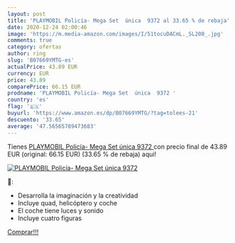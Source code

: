 ```yaml
---
layout: post
title: 'PLAYMOBIL Policía- Mega Set  única  9372 al 33.65 % de rebaja'
date: 2020-12-24 02:00:46
image: 'https://m.media-amazon.com/images/I/51tocuDACmL._SL200_.jpg'
comments: true
category: ofertas
author: ring
slug: 'B07669YMTG-es'
actualPrice: 43.89 EUR
currency: EUR
price: 43.89
comparePrice: 66.15 EUR
prodname: 'PLAYMOBIL Policía- Mega Set  única  9372 '
country: 'es'
flag: '🇪🇸'
buyurl: 'https://www.amazon.es/dp/B07669YMTG/?tag=tolees-21'
descuento: '33.65'
average: '47.56565789473683'
---
```


Tienes [PLAYMOBIL Policía- Mega Set  única  9372 ](https://www.amazon.es/dp/B07669YMTG/?tag=tolees-21) con precio final de  43.89 EUR (original: 66.15 EUR) (33.65 %  de rebaja) aqui!

[![PLAYMOBIL Policía- Mega Set  única  9372](https://m.media-amazon.com/images/I/51tocuDACmL._SL200_.jpg)](https://www.amazon.es/dp/B07669YMTG/?tag=tolees-21)

🔎:

- Desarrolla la imaginación y la creatividad
- Incluye quad, helicóptero y coche
- El coche tiene luces y sonido
- Incluye cuatro figuras

[Comprar!!!](https://www.amazon.es/dp/B07669YMTG/?tag=tolees-21)

